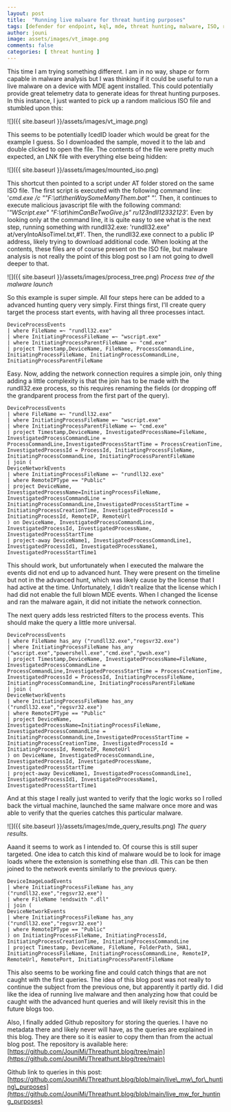 ```yaml
---
layout: post
title:  "Running live malware for threat hunting purposes"
tags: [defender for endpoint, kql, mde, threat hunting, malware, ISO, regsvr32, rundll32]
author: jouni
image: assets/images/vt_image.png
comments: false
categories: [ threat hunting ]
---
```


This time I am trying something different. I am in no way, shape or form capable in malware analysis but I was thinking if it could be useful to run a live malware on a device with MDE agent installed. This could potentially provide great telemetry data to generate ideas for threat hunting purposes. In this instance, I just wanted to pick up a random malicious ISO file and stumbled upon this:

![]({{ site.baseurl }}/assets/images/vt_image.png)

This seems to be potentially IcedID loader which would be great for the example I guess. So I downloaded the sample, moved it to the lab and double clicked to open the file. The contents of the file were pretty much expected, an LNK file with everything else being hidden:

![]({{ site.baseurl }}/assets/images/mounted_iso.png)

This shortcut then pointed to a script under AT folder stored on the same ISO file. The first script is executed with the following command line: '_cmd.exe /c ""F:\\at\\thenWaySomeManyThem.bat" "'._ Then, it continues to execute malicious javascript file with the following command: '_"WScript.exe" "F:\\at\\himCanBeTwoGive.js" ru123ndll12332123'._ Even by looking only at the command line, it is quite easy to see what is the next step, running something with rundll32.exe: 'rundll32.exe" at/veryIntoAlsoTimeI.txt,#1'. Then, the rundll32.exe connect to a public IP address, likely trying to download additional code. When looking at the contents, these files are of course present on the ISO file, but malware analysis is not really the point of this blog post so I am not going to dwell deeper to that.

![]({{ site.baseurl }}/assets/images/process_tree.png)
_Process tree of the malware launch_

So this example is super simple. All four steps here can be added to a advanced hunting query very simply. First things first, I'll create query target the process start events, with having all three processes intact.

    DeviceProcessEvents
    | where FileName =~ "rundll32.exe"
    | where InitiatingProcessFileName =~ "wscript.exe"
    | where InitiatingProcessParentFileName =~ "cmd.exe"
    | project Timestamp,DeviceName, FileName, ProcessCommandLine, InitiatingProcessFileName, InitiatingProcessCommandLine, InitiatingProcessParentFileName
    

Easy. Now, adding the network connection requires a simple join, only thing adding a little complexity is that the join has to be made with the rundll32.exe process, so this requires renaming the fields (or dropping off the grandparent process from the first part of the query).

    DeviceProcessEvents
    | where FileName =~ "rundll32.exe"
    | where InitiatingProcessFileName =~ "wscript.exe"
    | where InitiatingProcessParentFileName =~ "cmd.exe"
    | project Timestamp,DeviceName, InvestigatedProcessName=FileName, InvestigatedProcessCommandLine = ProcessCommandLine,InvestigatedProcessStartTime = ProcessCreationTime, InvestigatedProcessId = ProcessId, InitiatingProcessFileName, InitiatingProcessCommandLine, InitiatingProcessParentFileName
    | join (
    DeviceNetworkEvents
    | where InitiatingProcessFileName =~ "rundll32.exe"
    | where RemoteIPType == "Public"
    | project DeviceName, InvestigatedProcessName=InitiatingProcessFileName, InvestigatedProcessCommandLine = InitiatingProcessCommandLine,InvestigatedProcessStartTime = InitiatingProcessCreationTime, InvestigatedProcessId = InitiatingProcessId, RemoteIP, RemoteUrl
    ) on DeviceName, InvestigatedProcessCommandLine, InvestigatedProcessId, InvestigatedProcessName, InvestigatedProcessStartTime
    | project-away DeviceName1, InvestigatedProcessCommandLine1, InvestigatedProcessId1, InvestigatedProcessName1, InvestigatedProcessStartTime1
    

This should work, but unfortunately when I executed the malware the events did not end up to advanced hunt. They were present on the timeline but not in the advanced hunt, which was likely cause by the license that I had active at the time. Unfortunately, I didn't realize that the license which I had did not enable the full blown MDE events. When I changed the license and ran the malware again, it did not initiate the network connection.

The next query adds less restricted filters to the process events. This should make the query a little more universal.

    DeviceProcessEvents
    | where FileName has_any ("rundll32.exe","regsvr32.exe")
    | where InitiatingProcessFileName has_any ("wscript.exe","powershell.exe","cmd.exe","pwsh.exe")
    | project Timestamp,DeviceName, InvestigatedProcessName=FileName, InvestigatedProcessCommandLine = ProcessCommandLine,InvestigatedProcessStartTime = ProcessCreationTime, InvestigatedProcessId = ProcessId, InitiatingProcessFileName, InitiatingProcessCommandLine, InitiatingProcessParentFileName
    | join (
    DeviceNetworkEvents
    | where InitiatingProcessFileName has_any ("rundll32.exe","regsvr32.exe")
    | where RemoteIPType == "Public"
    | project DeviceName, InvestigatedProcessName=InitiatingProcessFileName, InvestigatedProcessCommandLine = InitiatingProcessCommandLine,InvestigatedProcessStartTime = InitiatingProcessCreationTime, InvestigatedProcessId = InitiatingProcessId, RemoteIP, RemoteUrl
    ) on DeviceName, InvestigatedProcessCommandLine, InvestigatedProcessId, InvestigatedProcessName, InvestigatedProcessStartTime
    | project-away DeviceName1, InvestigatedProcessCommandLine1, InvestigatedProcessId1, InvestigatedProcessName1, InvestigatedProcessStartTime1
    

And at this stage I really just wanted to verify that the logic works so I rolled back the virtual machine, launched the same malware once more and was able to verify that the queries catches this particular malware.

![]({{ site.baseurl }}/assets/images/mde_query_results.png)
_The query results._

Aaand it seems to work as I intended to. Of course this is still super targeted. One idea to catch this kind of malware would be to look for image loads where the extension is something else than .dll. This can be then joined to the network events similarly to the previous query.

    DeviceImageLoadEvents 
    | where InitiatingProcessFileName has_any ("rundll32.exe","regsvr32.exe")
    | where FileName !endswith ".dll"
    | join (
    DeviceNetworkEvents
    | where InitiatingProcessFileName has_any ("rundll32.exe","regsvr32.exe")
    | where RemoteIPType == "Public"
    ) on InitiatingProcessFileName, InitiatingProcessId, InitiatingProcessCreationTime, InitiatingProcessCommandLine
    | project Timestamp, DeviceName, FileName, FolderPath, SHA1, InitiatingProcessFileName, InitiatingProcessCommandLine, RemoteIP, RemoteUrl, RemotePort, InitiatingProcessParentFileName
    

This also seems to be working fine and could catch things that are not caught with the first queries. The idea of this blog post was not really to continue the subject from the previous one, but apparently it partly did. I did like the idea of running live malware and then analyzing how that could be caught with the advanced hunt queries and will likely revisit this in the future blogs too.

Also, I finally added Github repository for storing the queries. I have no metadata there and likely never will have, as the queries are explained in this blog. They are there so it is easier to copy them than from the actual blog post. The repository is available here: [https://github.com/JouniMi/Threathunt.blog/tree/main](https://github.com/JouniMi/Threathunt.blog/tree/main)

Github link to queries in this post: [https://github.com/JouniMi/Threathunt.blog/blob/main/live\_mw\_for\_hunting\_purposes](https://github.com/JouniMi/Threathunt.blog/blob/main/live_mw_for_hunting_purposes)